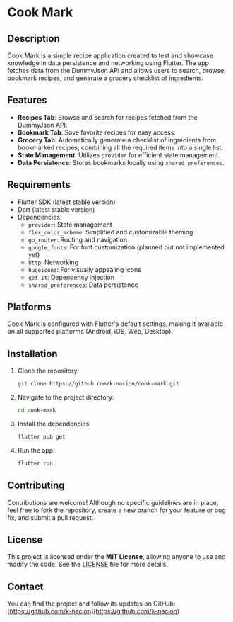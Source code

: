 # Cook Mark

## Description
Cook Mark is a simple recipe application created to test and showcase knowledge in data persistence and networking using Flutter. The app fetches data from the DummyJson API and allows users to search, browse, bookmark recipes, and generate a grocery checklist of ingredients.

## Features
- **Recipes Tab**: Browse and search for recipes fetched from the DummyJson API.
- **Bookmark Tab**: Save favorite recipes for easy access.
- **Grocery Tab**: Automatically generate a checklist of ingredients from bookmarked recipes, combining all the required items into a single list.
- **State Management**: Utilizes `provider` for efficient state management.
- **Data Persistence**: Stores bookmarks locally using `shared_preferences`.

## Requirements
- Flutter SDK (latest stable version)
- Dart (latest stable version)
- Dependencies:
    - `provider`: State management
    - `flex_color_scheme`: Simplified and customizable theming
    - `go_router`: Routing and navigation
    - `google_fonts`: For font customization (planned but not implemented yet)
    - `http`: Networking
    - `hugeicons`: For visually appealing icons
    - `get_it`: Dependency injection
    - `shared_preferences`: Data persistence

## Platforms
Cook Mark is configured with Flutter's default settings, making it available on all supported platforms (Android, iOS, Web, Desktop).

## Installation
1. Clone the repository:
    ```bash
    git clone https://github.com/k-nacion/cook-mark.git
    ```
2. Navigate to the project directory:
    ```bash
    cd cook-mark
    ```
3. Install the dependencies:
    ```bash
    flutter pub get
    ```
4. Run the app:
    ```bash
    flutter run
    ```

## Contributing
Contributions are welcome! Although no specific guidelines are in place, feel free to fork the repository, create a new branch for your feature or bug fix, and submit a pull request.

## License
This project is licensed under the **MIT License**, allowing anyone to use and modify the code. See the [LICENSE](LICENSE) file for more details.

## Contact
You can find the project and follow its updates on GitHub:
[https://github.com/k-nacion](https://github.com/k-nacion)

